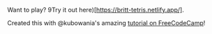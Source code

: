 Want to play? 9Try it out here)[https://britt-tetris.netlify.app/].

Created this with @kubowania's amazing [tutorial on FreeCodeCamp](https://www.freecodecamp.org/news/learn-javascript-by-creating-a-tetris-game/)!
